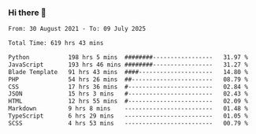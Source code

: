 ### Hi there 👋

<!--
**dominoto/dominoto** is a ✨ _special_ ✨ repository because its `README.md` (this file) appears on your GitHub profile.

Here are some ideas to get you started:

- 🔭 I’m currently working on ...
- 🌱 I’m currently learning ...
- 👯 I’m looking to collaborate on ...
- 🤔 I’m looking for help with ...
- 💬 Ask me about ...
- 📫 How to reach me: ...
- 😄 Pronouns: ...
- ⚡ Fun fact: ...
-->
<!--START_SECTION:waka-->

```txt
From: 30 August 2021 - To: 09 July 2025

Total Time: 619 hrs 43 mins

Python           198 hrs 5 mins  ########-----------------   31.97 %
JavaScript       193 hrs 46 mins ########-----------------   31.27 %
Blade Template   91 hrs 43 mins  ####---------------------   14.80 %
PHP              54 hrs 26 mins  ##-----------------------   08.79 %
CSS              17 hrs 36 mins  #------------------------   02.84 %
JSON             15 hrs 3 mins   #------------------------   02.43 %
HTML             12 hrs 55 mins  #------------------------   02.09 %
Markdown         9 hrs 8 mins    -------------------------   01.48 %
TypeScript       6 hrs 29 mins   -------------------------   01.05 %
SCSS             4 hrs 53 mins   -------------------------   00.79 %
```

<!--END_SECTION:waka-->
